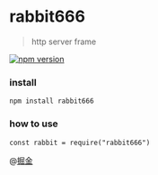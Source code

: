 # rabbit666
> http server frame

[![npm version](https://badge.fury.io/js/rabbit666.svg)](https://badge.fury.io/js/rabbit666)

### install
```
npm install rabbit666
```

### how to use

```
const rabbit = require("rabbit666")
```

@[掘金](https://juejin.im/post/5b10e920e51d4506d936d2bf)
